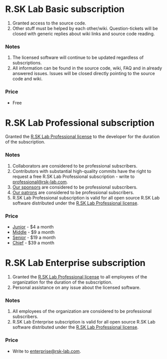 # R.SK Lab Basic subscription

1. Granted access to the source code.
2. Other stuff must be helped by each other/wiki. Question-tickets will be closed with generic replies about wiki links and source code reading.

### Notes

1. The licensed software will continue to be updated regardless of subscriptions.
2. All information can be found in the source code, wiki, FAQ and in already answered issues. Issues will be closed directly pointing to the source code and wiki.

### Price

- Free

# R.SK Lab Professional subscription

Granted the [R.SK Lab Professional license](./LICENSE_RSK_LAB_PROFESSIONAL.txt) to the developer for the duration of the subscription.

### Notes

1. Collaborators are considered to be professional subscribers.
2. Contributors with substantial high-quality commits have the right to request a free R.SK Lab Professional subscription - write to professional@rsk-lab.com.
3. [Our sponsors](https://github.com/sponsors/rsk-lab) are considered to be professional subscribers.
4. [Our patrons](https://www.patreon.com/rsk_lab) are considered to be professional subscribers.
5. R.SK Lab Professional subscription is valid for all open source R.SK Lab software distributed under the [R.SK Lab Professional license](./LICENSE_RSK_LAB_PROFESSIONAL.txt).

### Price

- [Junior](https://github.com/sponsors/rsk-lab) - $4 a month
- [Middle](https://github.com/sponsors/rsk-lab) - $9 a month
- [Senior](https://github.com/sponsors/rsk-lab) - $19 a month
- [Chief](https://github.com/sponsors/rsk-lab) - $39 a month

# R.SK Lab Enterprise subscription

1. Granted the [R.SK Lab Professional license](./LICENSE_RSK_LAB_PROFESSIONAL.txt) to all employees of the organization for the duration of the subscription.
2. Personal assistance on any issue about the licensed software.

### Notes

1. All employees of the organization are considered to be professional subscribers.
2. R.SK Lab Enterprise subscription is valid for all open source R.SK Lab software distributed under the [R.SK Lab Professional license](./LICENSE_RSK_LAB_PROFESSIONAL.txt).

### Price

- Write to enterprise@rsk-lab.com.
